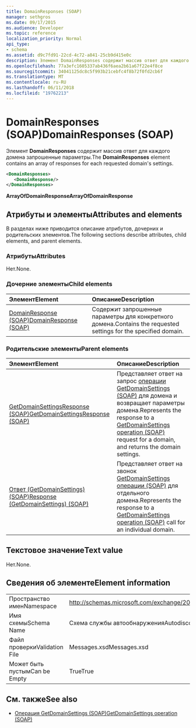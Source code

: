 ```yaml
---
title: DomainResponses (SOAP)
manager: sethgros
ms.date: 09/17/2015
ms.audience: Developer
ms.topic: reference
localization_priority: Normal
api_type:
- schema
ms.assetid: d9c7fd91-22cd-4c72-a841-25cb9d415e0c
description: Элемент DomainResponses содержит массив ответ для каждого домена запрошенные параметры.
ms.openlocfilehash: 77a3efc1605337ab436f6aea2b61a67f22e4f8ce
ms.sourcegitcommit: 34041125dc8c5f993b21cebfc4f8b72f0fd2cb6f
ms.translationtype: MT
ms.contentlocale: ru-RU
ms.lasthandoff: 06/11/2018
ms.locfileid: "19762213"
---
```

# <a name="domainresponses-soap"></a><span data-ttu-id="fd96b-103">DomainResponses (SOAP)</span><span class="sxs-lookup"><span data-stu-id="fd96b-103">DomainResponses (SOAP)</span></span>

<span data-ttu-id="fd96b-104">Элемент **DomainResponses** содержит массив ответ для каждого домена запрошенные параметры.</span><span class="sxs-lookup"><span data-stu-id="fd96b-104">The **DomainResponses** element contains an array of responses for each requested domain's settings.</span></span> 
  
```XML
<DomainResponses>
   <DomainResponse/>
</DomainResponses>
```

 <span data-ttu-id="fd96b-105">**ArrayOfDomainResponse**</span><span class="sxs-lookup"><span data-stu-id="fd96b-105">**ArrayOfDomainResponse**</span></span>
## <a name="attributes-and-elements"></a><span data-ttu-id="fd96b-106">Атрибуты и элементы</span><span class="sxs-lookup"><span data-stu-id="fd96b-106">Attributes and elements</span></span>

<span data-ttu-id="fd96b-107">В разделах ниже приводится описание атрибутов, дочерних и родительских элементов.</span><span class="sxs-lookup"><span data-stu-id="fd96b-107">The following sections describe attributes, child elements, and parent elements.</span></span>
  
### <a name="attributes"></a><span data-ttu-id="fd96b-108">Атрибуты</span><span class="sxs-lookup"><span data-stu-id="fd96b-108">Attributes</span></span>

<span data-ttu-id="fd96b-109">Нет.</span><span class="sxs-lookup"><span data-stu-id="fd96b-109">None.</span></span>
  
### <a name="child-elements"></a><span data-ttu-id="fd96b-110">Дочерние элементы</span><span class="sxs-lookup"><span data-stu-id="fd96b-110">Child elements</span></span>

|<span data-ttu-id="fd96b-111">**Элемент**</span><span class="sxs-lookup"><span data-stu-id="fd96b-111">**Element**</span></span>|<span data-ttu-id="fd96b-112">**Описание**</span><span class="sxs-lookup"><span data-stu-id="fd96b-112">**Description**</span></span>|
|:-----|:-----|
|[<span data-ttu-id="fd96b-113">DomainResponse (SOAP)</span><span class="sxs-lookup"><span data-stu-id="fd96b-113">DomainResponse (SOAP)</span></span>](domainresponse-soap.md) <br/> |<span data-ttu-id="fd96b-114">Содержит запрошенные параметры для конкретного домена.</span><span class="sxs-lookup"><span data-stu-id="fd96b-114">Contains the requested settings for the specified domain.</span></span>  <br/> |
   
### <a name="parent-elements"></a><span data-ttu-id="fd96b-115">Родительские элементы</span><span class="sxs-lookup"><span data-stu-id="fd96b-115">Parent elements</span></span>

|<span data-ttu-id="fd96b-116">**Элемент**</span><span class="sxs-lookup"><span data-stu-id="fd96b-116">**Element**</span></span>|<span data-ttu-id="fd96b-117">**Описание**</span><span class="sxs-lookup"><span data-stu-id="fd96b-117">**Description**</span></span>|
|:-----|:-----|
|[<span data-ttu-id="fd96b-118">GetDomainSettingsResponse (SOAP)</span><span class="sxs-lookup"><span data-stu-id="fd96b-118">GetDomainSettingsResponse (SOAP)</span></span>](getdomainsettingsresponse-soap.md) <br/> |<span data-ttu-id="fd96b-119">Представляет ответ на запрос [операции GetDomainSettings (SOAP)](getdomainsettings-operation-soap.md) для домена и возвращает параметры домена.</span><span class="sxs-lookup"><span data-stu-id="fd96b-119">Represents the response to a [GetDomainSettings operation (SOAP)](getdomainsettings-operation-soap.md) request for a domain, and returns the domain settings.</span></span>  <br/> |
|[<span data-ttu-id="fd96b-120">Ответ (GetDomainSettings) (SOAP)</span><span class="sxs-lookup"><span data-stu-id="fd96b-120">Response (GetDomainSettings) (SOAP)</span></span>](response-getdomainsettingssoap.md) <br/> |<span data-ttu-id="fd96b-121">Представляет ответ на звонок [GetDomainSettings операции (SOAP)](getdomainsettings-operation-soap.md) для отдельного домена.</span><span class="sxs-lookup"><span data-stu-id="fd96b-121">Represents the response to a [GetDomainSettings operation (SOAP)](getdomainsettings-operation-soap.md) call for an individual domain.</span></span>  <br/> |
   
## <a name="text-value"></a><span data-ttu-id="fd96b-122">Текстовое значение</span><span class="sxs-lookup"><span data-stu-id="fd96b-122">Text value</span></span>

<span data-ttu-id="fd96b-123">Нет.</span><span class="sxs-lookup"><span data-stu-id="fd96b-123">None.</span></span>
  
## <a name="element-information"></a><span data-ttu-id="fd96b-124">Сведения об элементе</span><span class="sxs-lookup"><span data-stu-id="fd96b-124">Element information</span></span>

|||
|:-----|:-----|
|<span data-ttu-id="fd96b-125">Пространство имен</span><span class="sxs-lookup"><span data-stu-id="fd96b-125">Namespace</span></span>  <br/> |http://schemas.microsoft.com/exchange/2010/Autodiscover  <br/> |
|<span data-ttu-id="fd96b-126">Имя схемы</span><span class="sxs-lookup"><span data-stu-id="fd96b-126">Schema Name</span></span>  <br/> |<span data-ttu-id="fd96b-127">Схема службы автообнаружения</span><span class="sxs-lookup"><span data-stu-id="fd96b-127">Autodiscover schema</span></span>  <br/> |
|<span data-ttu-id="fd96b-128">Файл проверки</span><span class="sxs-lookup"><span data-stu-id="fd96b-128">Validation File</span></span>  <br/> |<span data-ttu-id="fd96b-129">Messages.xsd</span><span class="sxs-lookup"><span data-stu-id="fd96b-129">Messages.xsd</span></span>  <br/> |
|<span data-ttu-id="fd96b-130">Может быть пустым</span><span class="sxs-lookup"><span data-stu-id="fd96b-130">Can be Empty</span></span>  <br/> |<span data-ttu-id="fd96b-131">True</span><span class="sxs-lookup"><span data-stu-id="fd96b-131">True</span></span>  <br/> |
   
## <a name="see-also"></a><span data-ttu-id="fd96b-132">См. также</span><span class="sxs-lookup"><span data-stu-id="fd96b-132">See also</span></span>

- [<span data-ttu-id="fd96b-133">Операция GetDomainSettings (SOAP)</span><span class="sxs-lookup"><span data-stu-id="fd96b-133">GetDomainSettings operation (SOAP)</span></span>](getdomainsettings-operation-soap.md)

